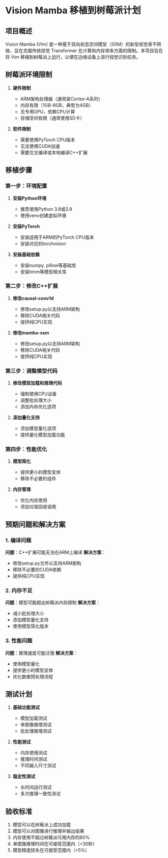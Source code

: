 # Vision Mamba 移植到树莓派计划

## 项目概述

Vision Mamba (Vim) 是一种基于双向状态空间模型（SSM）的新型视觉骨干网络，旨在克服传统视觉 Transformer 在计算和内存效率方面的限制。本项目旨在将 Vim 移植到树莓派上运行，以便在边缘设备上进行视觉识别任务。

## 树莓派环境限制

1. **硬件限制**
   - ARM架构处理器（通常是Cortex-A系列）
   - 内存有限（1GB-8GB，典型为4GB）
   - 无专用GPU，依赖CPU计算
   - 存储空间有限（通常使用SD卡）

2. **软件限制**
   - 需要使用PyTorch CPU版本
   - 无法使用CUDA加速
   - 需要交叉编译或本地编译C++扩展

## 移植步骤

### 第一步：环境配置

1. **安装Python环境**
   - 推荐使用Python 3.8或3.9
   - 使用venv创建虚拟环境

2. **安装PyTorch**
   - 安装适用于ARM的PyTorch CPU版本
   - 安装对应的torchvision

3. **安装基础依赖**
   - 安装numpy, pillow等基础库
   - 安装timm等模型相关库

### 第二步：修改C++扩展

1. **修改causal-conv1d**
   - 修改setup.py以支持ARM架构
   - 移除CUDA相关代码
   - 提供纯CPU实现

2. **修改mamba-ssm**
   - 修改setup.py以支持ARM架构
   - 移除CUDA相关代码
   - 提供纯CPU实现

### 第三步：调整模型代码

1. **修改模型加载和推理代码**
   - 强制使用CPU设备
   - 调整批处理大小
   - 添加内存优化选项

2. **添加量化支持**
   - 添加模型量化选项
   - 提供量化模型加载功能

### 第四步：性能优化

1. **模型简化**
   - 提供更小的模型变体
   - 移除不必要的组件

2. **内存管理**
   - 优化内存使用
   - 添加垃圾回收调用

## 预期问题和解决方案

### 1. 编译问题
**问题**：C++扩展可能无法在ARM上编译
**解决方案**：
- 修改setup.py文件以支持ARM架构
- 移除不必要的CUDA依赖
- 提供纯CPU实现

### 2. 内存不足
**问题**：模型可能超出树莓派内存限制
**解决方案**：
- 减小批处理大小
- 添加模型量化支持
- 使用模型简化版本

### 3. 性能问题
**问题**：推理速度可能过慢
**解决方案**：
- 使用模型量化
- 提供更小的模型变体
- 优化数据预处理流程

## 测试计划

1. **基础功能测试**
   - 模型加载测试
   - 单图像推理测试
   - 批处理推理测试

2. **性能测试**
   - 内存使用测试
   - 推理时间测试
   - 不同输入尺寸测试

3. **稳定性测试**
   - 长时间运行测试
   - 多次推理一致性测试

## 验收标准

1. 模型可以在树莓派上成功加载
2. 模型可以对图像进行推理并输出结果
3. 内存使用不超过树莓派可用内存的80%
4. 单图像推理时间在可接受范围内（<30秒）
5. 模型精度损失在可接受范围内（<5%）